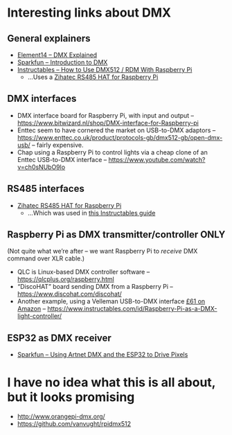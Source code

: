 # Interesting links about DMX

## General explainers

* [Element14 – DMX Explained](https://www.element14.com/community/groups/open-source-hardware/blog/2017/08/24/dmx-explained-dmx512-and-rs-485-protocol-detail-for-lighting-applications)
* [Sparkfun – Introduction to DMX](https://learn.sparkfun.com/tutorials/introduction-to-dmx/all)
* [Instructables – How to Use DMX512 / RDM With Raspberry Pi](https://www.instructables.com/id/How-to-Use-DMX512-RDM-With-Raspberry-Pi/)
  * …Uses a [Zihatec RS485 HAT for Raspberry Pi](https://www.hwhardsoft.de/english/projects/rs485-shield/)

## DMX interfaces

* DMX interface board for Raspberry Pi, with input and output – <https://www.bitwizard.nl/shop/DMX-interface-for-Raspberry-pi>
* Enttec seem to have cornered the market on USB-to-DMX adaptors – <https://www.enttec.co.uk/product/protocols-gb/dmx512-gb/open-dmx-usb/> – fairly expensive.
* Chap using a Raspberry Pi to control lights via a cheap clone of an Enttec USB-to-DMX interface – <https://www.youtube.com/watch?v=ch0sNUbO9lo>

## RS485 interfaces

* [Zihatec RS485 HAT for Raspberry Pi](https://www.hwhardsoft.de/english/projects/rs485-shield/)
  * …Which was used in [this Instructables guide](https://www.instructables.com/id/How-to-Use-DMX512-RDM-With-Raspberry-Pi/)

## Raspberry Pi as DMX transmitter/controller ONLY

(Not quite what we’re after – we want Raspberry Pi to _receive_ DMX command over XLR cable.)

* QLC is Linux-based DMX controller software – <https://qlcplus.org/raspberry.html>
* “DiscoHAT” board sending DMX from a Raspberry Pi – <https://www.discohat.com/discohat/>
* Another example, using a Velleman USB-to-DMX interface [£61 on Amazon](https://www.amazon.co.uk/Velleman-K8062-Controlled-Interface-multicolored/dp/B000TA79UK) – <https://www.instructables.com/id/Raspberry-Pi-as-a-DMX-light-controller/>

## ESP32 as DMX receiver

* [Sparkfun –  Using Artnet DMX and the ESP32 to Drive Pixels](https://learn.sparkfun.com/tutorials/using-artnet-dmx-and-the-esp32-to-drive-pixels)

# I have no idea what this is all about, but it looks promising

* http://www.orangepi-dmx.org/
* https://github.com/vanvught/rpidmx512

